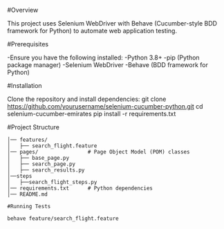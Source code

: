 #Overview

This project uses Selenium WebDriver with Behave (Cucumber-style BDD framework for Python) to automate web application testing.

#Prerequisites

-Ensure you have the following installed:
-Python 3.8+
-pip (Python package manager)
-Selenium WebDriver
-Behave (BDD framework for Python)


#Installation

Clone the repository and install dependencies:
git clone https://github.com/yourusername/selenium-cucumber-python.git
cd selenium-cucumber-emirates
pip install -r requirements.txt


#Project Structure

```selenium-cucumber-python/
│── features/            
│   ├── search_flight.feature     
│── pages/                # Page Object Model (POM) classes
│   ├── base_page.py  
│   ├── search_page.py   
│   ├── search_results.py 
│──steps
│   ├──search_flight_steps.py
│── requirements.txt      # Python dependencies
│── README.md 

#Running Tests

behave feature/search_flight.feature
